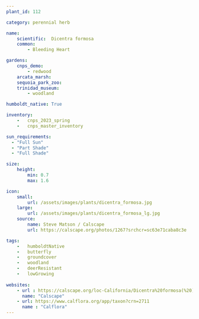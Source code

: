 ```yaml
---
plant_id: 112

category: perennial herb

name: 
    scientific:  Dicentra formosa                     
    common: 
        - Bleeding Heart 

gardens:
    cnps_demo:
        - redwood
    arcata_marsh:
    sequoia_park_zoo:
    trinidad_museum:
        - woodland

humboldt_native: True

inventory: 
    -   cnps_2023_spring
    -   cnps_master_inventory

sun_requirements:
  - "Full Sun"
  - "Part Shade"
  - "Full Shade"

size:
    height: 
        min: 0.7
        max: 1.6

icon: 
    small: 
        url: /assets/images/plants/dicentra_formosa.jpg
    large: 
        url: /assets/images/plants/dicentra_formosa_lg.jpg
    source:
        name: Steve Matson / Calscape
        url: https://calscape.org/photos/1267?srchcr=sc63e71caba8c3e 

tags: 
    -   humboldtNative
    -   butterfly 
    -   groundcover
    -   woodland
    -   deerResistant
    -   lowGrowing
 
websites:
    - url : https://calscape.org/loc-California/Dicentra%20formosa(%20) 
      name: "Calscape"
    - url: https://www.calflora.org/app/taxon?crn=2711
      name : "Calflora"
---
```

